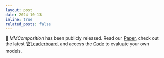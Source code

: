 ```yaml
---
layout: post
date: 2024-10-13
inline: true
related_posts: false
---
```


🚀 *MMComposition* has been publicly released. Read our [Paper](https://arxiv.org/abs/2410.09733), check out the latest 🏆[Leaderboard](https://hanghuacs.github.io/MMComposition/), and access the [Code](https://github.com/hanghuacs/MMComposition) to evaluate your own models.
